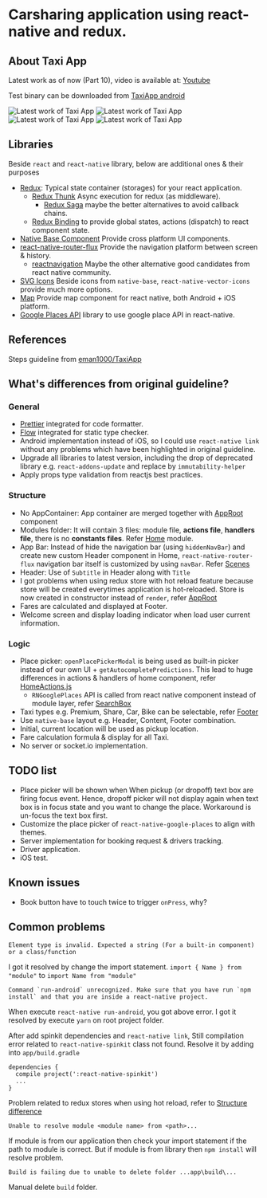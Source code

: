 # Carsharing application using react-native and redux.
## About Taxi App
Latest work as of now (Part 10), video is available at: [Youtube](https://youtu.be/8lS8dUDIQCc)

Test binary can be downloaded from [TaxiApp android](releases/taxi-app.apk)

![](docs/load_page.png "Latest work of Taxi App")
![](docs/home_page.png "Latest work of Taxi App")
![](docs/home_page_fare.png "Latest work of Taxi App")
![](docs/find_driver_page.png "Latest work of Taxi App")

## Libraries
Beside  ```react``` and ```react-native``` library, below are additional ones & their purposes
+ [Redux](https://redux.js.org/): Typical state container (storages) for your react application.
  + [Redux Thunk](https://github.com/gaearon/redux-thunk) Async execution for redux (as middleware). 
    + [Redux Saga](https://github.com/redux-saga/redux-saga) maybe the better alternatives to avoid callback chains.
  + [Redux Binding](https://github.com/reactjs/react-redux) to provide global states, actions (dispatch) to react component state. 
+ [Native Base Component](https://nativebase.io/) Provide cross platform UI components.
+ [react-native-router-flux](https://github.com/aksonov/react-native-router-flux) Provide the navigation platform between screen & history.
  + [reactnavigation](https://reactnavigation.org/) Maybe the other alternative good candidates from react native community.
+ [SVG Icons](https://github.com/oblador/react-native-vector-icons) Beside icons from ```native-base```, ```react-native-vector-icons``` provide much more options.
+ [Map](https://github.com/airbnb/react-native-maps) Provide map component for react native, both Android + iOS platform.
+ [Google Places API](https://github.com/tolu360/react-native-google-places) library to use google place API in react-native.

## References
Steps guideline from [eman1000/TaxiApp](https://github.com/eman1000/TaxiApp)

## What's differences from original guideline?
### General
+ [Prettier](https://prettier.io/) integrated for code formatter.
+ [Flow](https://flow.org/) integrated for static type checker.
+ Android implementation instead of iOS, so I could use ```react-native link``` without any problems which have been highlighted in original guideline.
+ Upgrade all libraries to latest version, including the drop of deprecated library e.g. ```react-addons-update``` and replace by ```immutability-helper```
+ Apply props type validation from reactjs best practices.

### Structure
+ No AppContainer: App container are merged together with [AppRoot](src/index.js) component
+ Modules folder: It will contain 3 files: module file, **actions file**, **handlers file**, there is no **constants files**. Refer [Home](src/routes/Home/modules/) module.
+ App Bar: Instead of hide the navigation bar (using ```hiddenNavBar```) and create new custom Header component in Home, ```react-native-router-flux``` navigation bar itself is customized by using ```navBar```. Refer [Scenes](src/routes/scenes.js)
+ Header: Use of ```Subtitle``` in Header along with ```Title``` 
+ I got problems when using redux store with hot reload feature because store will be created everytimes application is hot-reloaded. Store is now created in constructor instead of ```render```, refer [AppRoot](src/index.js)
+ Fares are calculated and displayed at Footer.
+ Welcome screen and display loading indicator when load user current information.

### Logic
+ Place picker: ```openPlacePickerModal``` is being used as built-in picker instead of our own UI + ```getAutocompletePredictions```. This lead to huge differences in actions & handlers of home component, refer [HomeActions.js](src/routes/Home/modules/HomeActions.js)
  + ```RNGooglePlaces``` API is called from react native component instead of module layer,  refer [SearchBox](src/routes/Home/components/SearchBox/index.js)
+ Taxi types e.g. Premium, Share, Car, Bike can be selectable, refer [Footer](src/global/Template/components/AppFooter.js)
+ Use ```native-base``` layout e.g. Header, Content, Footer combination.
+ Initial, current location will be used as pickup location.
+ Fare calculation formula & display for all Taxi.
+ No server or socket.io implementation.

## TODO list
+ Place picker will be shown when When pickup (or dropoff) text box are firing focus event. Hence, dropoff picker will not display again when text box is in focus state and you want to change the place. Workaround is un-focus the text box first.
+ Customize the place picker of ```react-native-google-places``` to align with themes.
+ Server implementation for booking request & drivers tracking.
+ Driver application.
+ iOS test.

## Known issues
+ Book button have to touch twice to trigger ```onPress```, why?

## Common problems
```
Element type is invalid. Expected a string (For a built-in component) or a class/function
```
I got it resolved by change the import statement.
```import { Name } from "module"``` to ```import Name from "module"```

```
Command `run-android` unrecognized. Make sure that you have run `npm install` and that you are inside a react-native project.
```
When execute ```react-native run-android```, you got above error. I got it resolved by execute ```yarn``` on root project folder.

After add spinkit dependencies and ```react-native link```, Still compilation error related to ```react-native-spinkit``` class not found. Resolve it by adding into ```app/build.gradle```
```
dependencies {
  compile project(':react-native-spinkit')
  ...
}
``` 

Problem related to redux stores when using hot reload, refer to [Structure difference](#structure)

```
Unable to resolve module <module name> from <path>...
```
If module is from our application then check your import statement if the path to module is correct.
But if module is from library then ```npm install``` will resolve problem.

```
Build is failing due to unable to delete folder ...app\build\...
```
Manual delete ```build``` folder.

